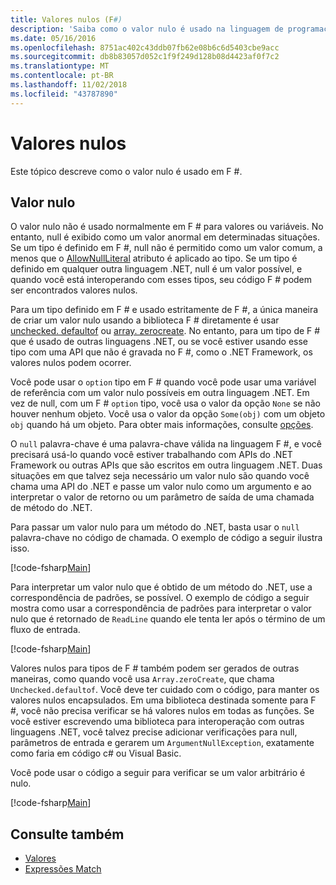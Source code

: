 ```yaml
---
title: Valores nulos (F#)
description: 'Saiba como o valor nulo é usado na linguagem de programação F #.'
ms.date: 05/16/2016
ms.openlocfilehash: 8751ac402c43ddb07fb62e08b6c6d5403cbe9acc
ms.sourcegitcommit: db8b83057d052c1f9f249d128b08d4423af0f7c2
ms.translationtype: MT
ms.contentlocale: pt-BR
ms.lasthandoff: 11/02/2018
ms.locfileid: "43787890"
---
```

# <a name="null-values"></a>Valores nulos

Este tópico descreve como o valor nulo é usado em F #.

## <a name="null-value"></a>Valor nulo

O valor nulo não é usado normalmente em F # para valores ou variáveis. No entanto, null é exibido como um valor anormal em determinadas situações. Se um tipo é definido em F #, null não é permitido como um valor comum, a menos que o [AllowNullLiteral](https://msdn.microsoft.com/library/4f315196-f444-4cca-ba07-1176ff71eb0f) atributo é aplicado ao tipo. Se um tipo é definido em qualquer outra linguagem .NET, null é um valor possível, e quando você está interoperando com esses tipos, seu código F # podem ser encontrados valores nulos.

Para um tipo definido em F # e usado estritamente de F #, a única maneira de criar um valor nulo usando a biblioteca F # diretamente é usar [unchecked. defaultof](https://msdn.microsoft.com/library/9ff97f2a-1bd4-4f4c-afbe-5886a74ab977) ou [array. zerocreate](https://msdn.microsoft.com/library/fa5b8e7a-1b5b-411c-8622-b58d7a14d3b2). No entanto, para um tipo de F # que é usado de outras linguagens .NET, ou se você estiver usando esse tipo com uma API que não é gravada no F #, como o .NET Framework, os valores nulos podem ocorrer.

Você pode usar o `option` tipo em F # quando você pode usar uma variável de referência com um valor nulo possíveis em outra linguagem .NET. Em vez de null, com um F # `option` tipo, você usa o valor da opção `None` se não houver nenhum objeto. Você usa o valor da opção `Some(obj)` com um objeto `obj` quando há um objeto. Para obter mais informações, consulte [opções](../options.md).

O `null` palavra-chave é uma palavra-chave válida na linguagem F #, e você precisará usá-lo quando você estiver trabalhando com APIs do .NET Framework ou outras APIs que são escritos em outra linguagem .NET. Duas situações em que talvez seja necessário um valor nulo são quando você chama uma API do .NET e passe um valor nulo como um argumento e ao interpretar o valor de retorno ou um parâmetro de saída de uma chamada de método do .NET.

Para passar um valor nulo para um método do .NET, basta usar o `null` palavra-chave no código de chamada. O exemplo de código a seguir ilustra isso.

[!code-fsharp[Main](../../../../samples/snippets/fsharp/lang-ref-1/snippet701.fs)]

Para interpretar um valor nulo que é obtido de um método do .NET, use a correspondência de padrões, se possível. O exemplo de código a seguir mostra como usar a correspondência de padrões para interpretar o valor nulo que é retornado de `ReadLine` quando ele tenta ler após o término de um fluxo de entrada.

[!code-fsharp[Main](../../../../samples/snippets/fsharp/lang-ref-1/snippet702.fs)]

Valores nulos para tipos de F # também podem ser gerados de outras maneiras, como quando você usa `Array.zeroCreate`, que chama `Unchecked.defaultof`. Você deve ter cuidado com o código, para manter os valores nulos encapsulados. Em uma biblioteca destinada somente para F #, você não precisa verificar se há valores nulos em todas as funções. Se você estiver escrevendo uma biblioteca para interoperação com outras linguagens .NET, você talvez precise adicionar verificações para null, parâmetros de entrada e gerarem um `ArgumentNullException`, exatamente como faria em código c# ou Visual Basic.

Você pode usar o código a seguir para verificar se um valor arbitrário é nulo.

[!code-fsharp[Main](../../../../samples/snippets/fsharp/lang-ref-1/snippet703.fs)]

## <a name="see-also"></a>Consulte também

- [Valores](index.md)
- [Expressões Match](../match-expressions.md)
